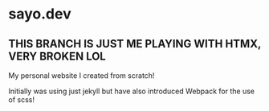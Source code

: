 # sayo.dev

## THIS BRANCH IS JUST ME PLAYING WITH HTMX, VERY BROKEN LOL

My personal website I created from scratch!

Initially was using just jekyll but have also introduced Webpack for the use of scss!
